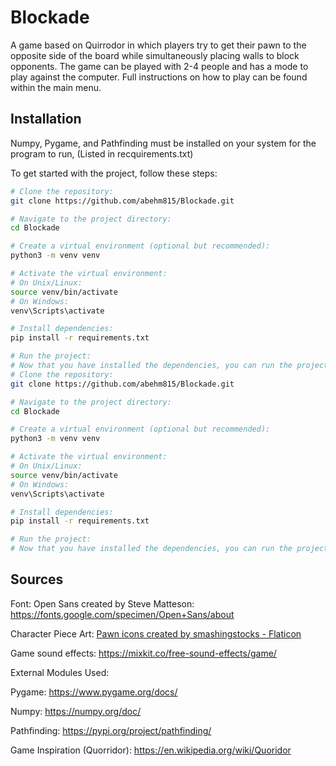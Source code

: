 # Blockade

A game based on Quirrodor in which players try to get their pawn to the opposite side of the board while simultaneously placing walls to block opponents. The game can be played with 2-4 people and has a mode to play against the computer. Full instructions on how to play can be found within the main menu.

## Installation

Numpy, Pygame, and Pathfinding must be installed on your system for the program to run, (Listed in recquirements.txt)

To get started with the project, follow these steps:

```bash
# Clone the repository:
git clone https://github.com/abehm815/Blockade.git

# Navigate to the project directory:
cd Blockade

# Create a virtual environment (optional but recommended):
python3 -m venv venv

# Activate the virtual environment:
# On Unix/Linux:
source venv/bin/activate
# On Windows:
venv\Scripts\activate

# Install dependencies:
pip install -r requirements.txt

# Run the project:
# Now that you have installed the dependencies, you can run the project using the appropriate command.
# Clone the repository:
git clone https://github.com/abehm815/Blockade.git

# Navigate to the project directory:
cd Blockade

# Create a virtual environment (optional but recommended):
python3 -m venv venv

# Activate the virtual environment:
# On Unix/Linux:
source venv/bin/activate
# On Windows:
venv\Scripts\activate

# Install dependencies:
pip install -r requirements.txt

# Run the project:
# Now that you have installed the dependencies, you can run the project using the appropriate command.
```

## Sources
Font: Open Sans created by Steve Matteson: https://fonts.google.com/specimen/Open+Sans/about

Character Piece Art: <a href="https://www.flaticon.com/free-icons/pawn" title="pawn icons">Pawn icons created by smashingstocks - Flaticon</a>

Game sound effects: https://mixkit.co/free-sound-effects/game/

External Modules Used: 

Pygame: https://www.pygame.org/docs/ 

Numpy: https://numpy.org/doc/ 

Pathfinding: https://pypi.org/project/pathfinding/

Game Inspiration (Quorridor): https://en.wikipedia.org/wiki/Quoridor
